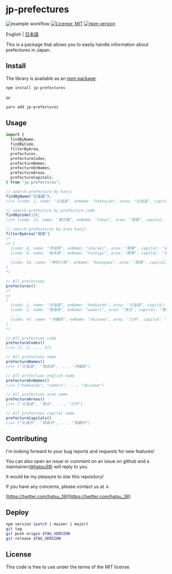 # jp-prefectures
![example workflow](https://github.com/hatsu38/jpPrefectures/actions/workflows/ci.yml/badge.svg)
[![License: MIT](https://img.shields.io/badge/License-MIT-yellow.svg)](https://opensource.org/licenses/MIT)
[![npm version](https://badge.fury.io/js/jp-prefectures.svg)](https://badge.fury.io/js/jp-prefectures)

English | [日本語](./docs/ja/README.md)

This is a package that allows you to easily handle information about prefectures in Japan.

## Install

The library is available as an [npm package](https://www.npmjs.com/package/jp-prefectures).

```sh
npm install jp-prefectures
```
or

```sh
yarn add jp-prefectures
```

## Usage

```javascript
import {
  findByName,
  findByCode,
  filterByArea,
  prefectures,
  prefectureCodes,
  prefectureNames,
  prefectureEnNames,
  prefectureAreas,
  prefectureCapitals,
} from "jp-prefectures";

// search prefecture by kanji
findByName("北海道");
//=> {code: 1, name: "北海道", enName: "hokkaido", area: "北海道", capital: "札幌市"}

// search prefecture by prefecture code
findByCode(13);
//=> {code: 13, name: "東京都", enName: "tokyo", area: "関東", capital: "新宿区"}

// search prefectures by area kanji
filterByArea("関東")
/*
=> [
  {code: 8, name: "茨城県", enName: "ibaraki", area: "関東", capital: "水戸市"},
  {code: 9, name: "栃木県", enName: "tochigi", area: "関東", capital: "宇都宮市"},
  ...,
  {code: 14, name: "神奈川県", enName: "kanagawa", area: "関東", capital: "横浜市"}
]
*/

// All prefectues
prefectures()
/*
=>
[
  {code: 1, name: "北海道", enName: "hokkaido", area: "北海道", capital: "札幌市"},
  {code: 2, name: "青森県", enName: "aomori", area: "東北", capital: "青森市"},
  ...,
  {code: 47, name: "沖縄県", enName: "okinawa", area: "九州", capital: "那覇市"}
]
*/

// All prefectues code
prefectureCodes()
//=> [1, 2, ..., 47]

// All prefectues name
prefectureNames()
//=> ["北海道", "青森県", ..., "沖縄県"]

// All prefectues english name
prefectureEnNames()
//=> ["hokkaido", "aomori", ..., "okinawa"]

// All prefectues area name
prefectureAreas()
//=> ["北海道", "東北", ..., "九州"]

// All prefectues capital name
prefectureCapitals()
//=> ["札幌市", "青森市", ..., "那覇市"]
```

## Contributing
I'm looking forward to your bug reports and requests for new features!

You can also open an issue or comment on an issue on github and a maintainer([@hatsu38](https://github.com/hatsu38)) will reply to you.

It would be my pleasure to star this repository!

If you have any concerns, please contact us at ↓.

[https://twitter.com/hatsu_38](https://twitter.com/hatsu_38)

## Deploy

```sh
npm version (patch | mainer | major)
git tag
git push origin $TAG_VERSION
git release $TAG_VERSION
```

## License
This code is free to use under the terms of the MIT license.